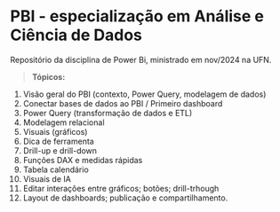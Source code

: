 # PBI - especialização em Análise e Ciência de Dados

Repositório da disciplina de Power Bi, ministrado em nov/2024 na UFN.

> **Tópicos:**

1. Visão geral do PBI (contexto, Power Query, modelagem de dados)
2. Conectar bases de dados ao PBI / Primeiro dashboard
3. Power Query (transformação de dados e ETL)
4. Modelagem relacional
5. Visuais (gráficos)
6. Dica de ferramenta
7. Drill-up e drill-down
8. Funções DAX e medidas rápidas
9. Tabela calendário
10. Visuais de IA
11. Editar interações entre gráficos; botões; drill-trhough
12. Layout de dashboards; publicação e compartilhamento.
